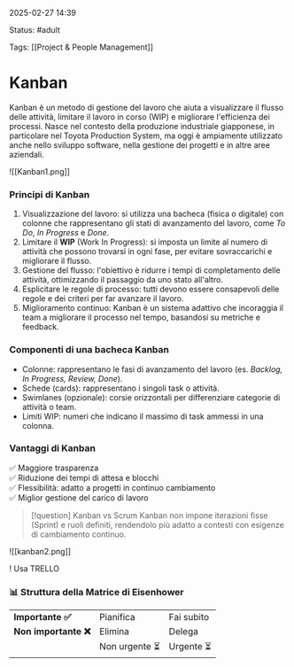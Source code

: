 2025-02-27 14:39

Status: #adult 

Tags: [[Project & People Management]]
# Kanban

Kanban è un metodo di gestione del lavoro che aiuta a visualizzare il flusso delle attività, limitare il lavoro in corso (WIP) e migliorare l'efficienza dei processi. Nasce nel contesto della produzione industriale giapponese, in particolare nel Toyota Production System, ma oggi è ampiamente utilizzato anche nello sviluppo software, nella gestione dei progetti e in altre aree aziendali.

![[Kanban1.png]]
### Principi di Kanban
1. Visualizzazione del lavoro: si utilizza una bacheca (fisica o digitale) con colonne che rappresentano gli stati di avanzamento del lavoro, come _To Do_, _In Progress_ e _Done_.
2. Limitare il **WIP** (Work In Progress): si imposta un limite al numero di attività che possono trovarsi in ogni fase, per evitare sovraccarichi e migliorare il flusso.
3. Gestione del flusso: l'obiettivo è ridurre i tempi di completamento delle attività, ottimizzando il passaggio da uno stato all'altro.
4. Esplicitare le regole di processo: tutti devono essere consapevoli delle regole e dei criteri per far avanzare il lavoro.
5. Miglioramento continuo: Kanban è un sistema adattivo che incoraggia il team a migliorare il processo nel tempo, basandosi su metriche e feedback.
### Componenti di una bacheca Kanban
- Colonne: rappresentano le fasi di avanzamento del lavoro (es. _Backlog, In Progress, Review, Done_).
- Schede (cards): rappresentano i singoli task o attività.
- Swimlanes (opzionale): corsie orizzontali per differenziare categorie di attività o team.
- Limiti WIP: numeri che indicano il massimo di task ammessi in una colonna.
### Vantaggi di Kanban
✅ Maggiore trasparenza  
✅ Riduzione dei tempi di attesa e blocchi  
✅ Flessibilità: adatto a progetti in continuo cambiamento  
✅ Miglior gestione del carico di lavoro

> [!question] Kanban vs Scrum
> Kanban non impone iterazioni fisse (Sprint) e ruoli definiti, rendendolo più adatto a contesti con esigenze di cambiamento continuo.

![[kanban2.png]]

! Usa TRELLO
### 📊 Struttura della Matrice di Eisenhower

|                      |               |            |
| -------------------- | ------------- | ---------- |
| **Importante ✅**     | Pianifica     | Fai subito |
| **Non importante ❌** | Elimina       | Delega     |
|                      | Non urgente ⏳ | Urgente ⏳  |

